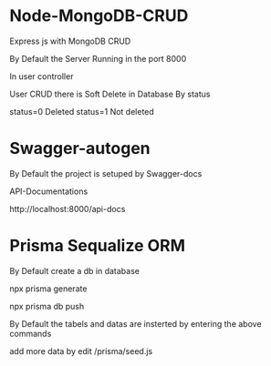 # Node-MongoDB-CRUD
Express js with MongoDB CRUD

By Default the Server Running in the port 8000

In user controller

User CRUD there is Soft Delete in Database By status

status=0 Deleted status=1 Not deleted 

# Swagger-autogen

By Default the project is setuped by Swagger-docs

API-Documentations

http://localhost:8000/api-docs


# Prisma Sequalize ORM

By Default create a db in database

npx prisma generate

npx prisma db push

By Default the tabels and datas are insterted by entering the above commands

add more data by edit /prisma/seed.js
